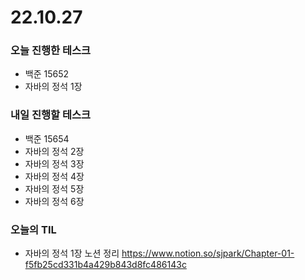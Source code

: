 # 22.10.27

### 오늘 진행한 테스크

- 백준 15652
- 자바의 정석 1장

### 내일 진행할 테스크

- 백준 15654
- 자바의 정석 2장
- 자바의 정석 3장
- 자바의 정석 4장
- 자바의 정석 5장
- 자바의 정석 6장

### 오늘의 TIL

- 자바의 정석 1장 노션 정리
  https://www.notion.so/sjpark/Chapter-01-f5fb25cd331b4a429b843d8fc486143c
